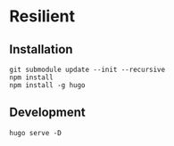 # Resilient

## Installation

```
git submodule update --init --recursive
npm install
npm install -g hugo
```

## Development

```
hugo serve -D
```